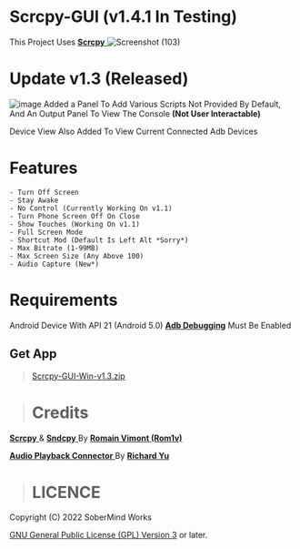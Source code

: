 # Scrcpy-GUI (v1.4.1 In Testing)

This Project Uses [**Scrcpy** ](https://github.com/Genymobile/scrcpy)
![Screenshot (103)](https://user-images.githubusercontent.com/49514654/177029174-2881283a-11b4-4711-95fa-9b6dcf536096.png)

# Update v1.3 (Released)

![image](https://user-images.githubusercontent.com/49514654/177029252-5b596a45-85f1-4053-878f-280e5e6dc2a6.png)
Added a Panel To Add Various Scripts Not Provided By Default, And An Output Panel To View The Console **(Not User Interactable)**

Device View Also Added To View Current Connected Adb Devices

# Features 
```
- Turn Off Screen
- Stay Awake
- No Control (Currently Working On v1.1)
- Turn Phone Screen Off On Close
- Show Touches (Working On v1.1)
- Full Screen Mode
- Shortcut Mod (Default Is Left Alt *Sorry*)
- Max Bitrate (1-99MB)
- Max Screen Size (Any Above 100) 
- Audio Capture (New*)
```

# Requirements

Android Device With API 21 (Android 5.0)
[**Adb Debugging**](https://developer.android.com/studio/command-line/adb.html#Enabling) Must Be Enabled

## Get App

> [Scrcpy-GUI-Win-v1.3.zip](https://github.com/Davidx3D/Scrcpy-GUI/releases/download/v1.3/Scrcpy-GUI-Win-v1.3.zip)

> # **Credits** 

[**Scrcpy** ](https://github.com/Genymobile/scrcpy) & [**Sndcpy** ](https://github.com/Rom1v/Sndcpy) By [**Romain Vimont (Rom1v)** ](https://github.com/Rom1v)

[**Audio Playback Connector** ](https://github.com/ysc3839/AudioPlaybackConnector) By [**Richard Yu** ](https://github.com/ysc3839)

> # **LICENCE** 

Copyright (C) 2022 SoberMind Works

[GNU General Public License (GPL) Version 3](http://www.gnu.org/licenses/gpl.html) or later.
